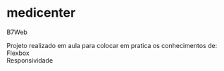 # medicenter
<p>B7Web</p>

Projeto realizado em aula para colocar em pratica os conhecimentos de:
<br>Flexbox
<br>Responsividade
